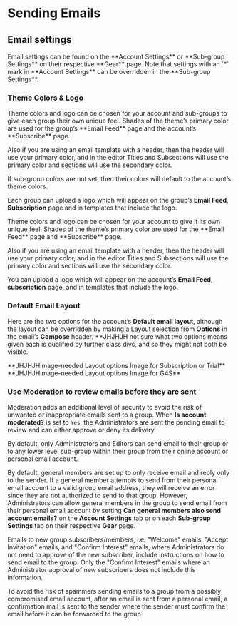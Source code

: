 # Sending Emails

## Email settings
<div id="gv-email-settings"></div>

<div class="sub g4s">
Email settings can be found on the **Account Settings** or **Sub-group 
Settings** on their respective **Gear** page.
Note that settings with an `*` mark  in **Account Settings** can be
overridden in the **Sub-group Settings**.
</div> <!-- sub g4s">

<div class="free">
Email settings can be found in the **Account Settings** on the Gear
page.
<!div> <!-- free -->

### Theme Colors & Logo
<div id="gv-theme-colors-and-logo"></div>
     
<div class="sub g4s">
Theme colors and logo can be chosen for your account and sub-groups to
give each group their own unique feel.
Shades of the theme’s primary color are used for the group’s
**Email Feed** page and the account’s **Subscribe** page.  

Also if you are using an email template with a header, then the header
will use your primary color, and in the editor Titles and Subsections
will use the primary color and sections will use the secondary color.

If sub-group colors are not set, then their colors will default to the
account’s theme colors.

Each group can upload a logo which will appear on the group’s **Email
Feed**, **Subscription** page and in templates that include the logo.
</div> <!-- sub g4s -->

<div class="free">
Theme colors and logo can be chosen for your account to give it its
own unique feel.
Shades of the theme’s primary color are used for the **Email Feed** page
and **Subscribe** page.  

Also if you are using an email template with a header, then the
header will use your primary color, and in the editor Titles and
Subsections will use the primary color and sections will use the
secondary color.

You can upload a logo which will appear on the account’s **Email
Feed**, **subscription** page, and in templates that include the logo.
</div> <!-- free -->

<div class="sub g4s">

### Default Email Layout
<div id="gv-default-email-layout"></div>

Here are the two options for the account’s **Default email layout**,
although the layout can be overridden by making a Layout selection
from **Options** in the email’s **Compose** header.  **JHJHJH not sure what
two options means given each is qualified by further class divs, and so
they might not both be visible.

<div class="sub">
**JHJHJHimage-needed Layout options Image for Subscription or Trial**
</div>

<div class="g4s">
**JHJHJHimage-needed Layout options Image for G4S**
</div>

</div> <!-- sub g4s -->

<div class="sub g4s">

### Use Moderation to review emails before they are sent
<div id="gv-use-moderation"></div>

Moderation adds an additional level of security to avoid the risk
of unwanted or inappropriate emails sent to a group.
When **Is account moderated?** is set to `Yes`, the Administrators
are sent the pending email to review and can either approve or deny
its delivery.

</div> <!-- sub g4s">

### Who can send emails
<div id="gv-who-can-send-emails"></div>

<div class="free">

Only the Account Administrator can send emails to its
**JHJHJHgroup?** members.
If you need additional senders, you can upgrade to a
Subscription service, which also offers other expanded services.
Click **here JHJHJHlink-needed** for information and comparisons
of our service offerings or upgrade your account **here JHJHJHlink-needed**.

Note, Administrators and Editors are authorized senders in an account where
Administrators can also manage the account’s membership and settings.  

</div> <!-- free -->

<div class="sub g4s">

By default, only Administrators and Editors can send email to their
group or to any lower level sub-group within their group from their online
account or personal email account.  

By default, general members are set up to only receive email and reply
only to the sender.
If a general member attempts to send from their personal email account
to a valid group email address, they will receive an error since they
are not authorized to send to that group.
However, Administrators can allow general members in the group to send
email from their personal email account by setting **Can general members
also send account emails?** on the **Account Settings** tab or on each
**Sub-group Settings** tab on their respective **Gear** page.

</div> <!-- sub g4s -->

Emails to new group subscribers/members, i.e. "Welcome" emails, "Accept
Invitation" emails, and "Confirm Interest" emails, where Administrators
do not need to approve of the new subscriber, include instructions on
how to send email to the group.
Only the "Confirm Interest" emails where an Administrator approval of
new subscribers does not include this information.  

<div class="box">

To avoid the risk of spammers sending emails to a group from a possibly
compromised email account, after an email is sent from a personal
email, a confirmation mail is sent to the sender where the sender must
confirm the email before it can be forwarded to the group.

</div>